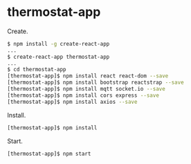
# thermostat-app

Create.

```bash
$ npm install -g create-react-app
...
$ create-react-app thermostat-app
...
$ cd thermostat-app
[thermostat-app]$ npm install react react-dom --save
[thermostat-app]$ npm install bootstrap reactstrap --save
[thermostat-app]$ npm install mqtt socket.io --save
[thermostat-app]$ npm install cors express --save
[thermostat-app]$ npm install axios --save
```

Install.

```bash
[thermostat-app]$ npm install
```

Start.

```bash
[thermostat-app]$ npm start
```
